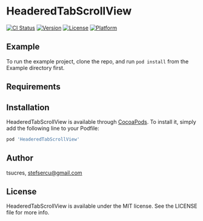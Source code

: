 # HeaderedTabScrollView

[![CI Status](http://img.shields.io/travis/tsucres/HeaderedTabScrollView.svg?style=flat)](https://travis-ci.org/tsucres/HeaderedTabScrollView)
[![Version](https://img.shields.io/cocoapods/v/HeaderedTabScrollView.svg?style=flat)](http://cocoapods.org/pods/HeaderedTabScrollView)
[![License](https://img.shields.io/cocoapods/l/HeaderedTabScrollView.svg?style=flat)](http://cocoapods.org/pods/HeaderedTabScrollView)
[![Platform](https://img.shields.io/cocoapods/p/HeaderedTabScrollView.svg?style=flat)](http://cocoapods.org/pods/HeaderedTabScrollView)

## Example

To run the example project, clone the repo, and run `pod install` from the Example directory first.

## Requirements

## Installation

HeaderedTabScrollView is available through [CocoaPods](http://cocoapods.org). To install
it, simply add the following line to your Podfile:

```ruby
pod 'HeaderedTabScrollView'
```

## Author

tsucres, stefsercu@gmail.com

## License

HeaderedTabScrollView is available under the MIT license. See the LICENSE file for more info.
